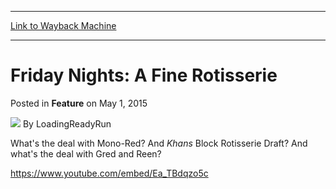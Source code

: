 
---
[Link to Wayback Machine](https://web.archive.org/web/20150503205446/http://magic.wizards.com/en/articles/archive/feature/friday-nights-fine-rotisserie-2015-05-01)

[_metadata_:wayback_url]:- "http://magic.wizards.com/en/articles/archive/feature/friday-nights-fine-rotisserie-2015-05-01"
[_metadata_:wayback_raw_url]:- "https://web.archive.org/web/20150503205446id_/http://magic.wizards.com/en/articles/archive/feature/friday-nights-fine-rotisserie-2015-05-01"
[_metadata_:wayback_capture_timestamp]:- "2015-05-03 20:54:46+00:00"
[_metadata_:publish_date]:- "2015-05-01"
[_metadata_:generator]:- "Drupal 7 (http://drupal.org)"
[_metadata_:description]:- "Mono-Red? Khans Block Rotisserie Draft? `Gred and Reen`!?"
---


Friday Nights: A Fine Rotisserie
================================



 Posted in **Feature**
 on May 1, 2015 






![](https://media.magic.wizards.com/styles/auth_small/public/images/person/lrrbiopic.png)
By LoadingReadyRun










What's the deal with Mono-Red? And *Khans* Block Rotisserie Draft? And what's the deal with Gred and Reen?


<https://www.youtube.com/embed/Ea_TBdqzo5c>







